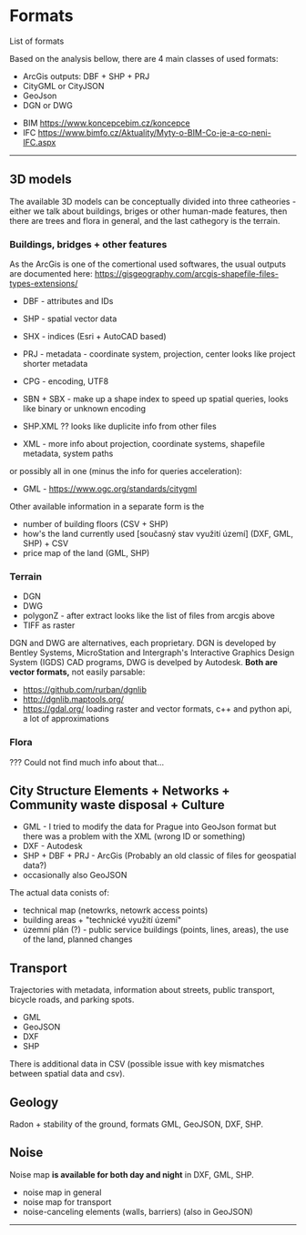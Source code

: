 # Formats
List of formats 

Based on the analysis bellow, there are 4 main classes of used formats:
* ArcGis outputs: DBF + SHP + PRJ
* CityGML or CityJSON
* GeoJson
* DGN or DWG

+ BIM https://www.koncepcebim.cz/koncepce
+ IFC https://www.bimfo.cz/Aktuality/Myty-o-BIM-Co-je-a-co-neni-IFC.aspx 

---
## 3D models 

The available 3D models can be conceptually divided into three catheories - either we talk about buildings, briges or other human-made features, then there are trees and flora in general, and the last cathegory is the terrain.

### Buildings, bridges + other features
As the ArcGis is one of the comertional used softwares, the usual outputs are documented here: https://gisgeography.com/arcgis-shapefile-files-types-extensions/

 * DBF - attributes and IDs
 * SHP - spatial vector data
 * SHX - indices (Esri + AutoCAD based)


 * PRJ - metadata - coordinate system, projection, center looks like project shorter metadata
 * CPG - encoding, UTF8
 * SBN + SBX - make up a shape index to speed up spatial queries, looks like binary or unknown encoding
 * SHP.XML ?? looks like duplicite info from other files
 * XML - more info about projection, coordinate systems, shapefile metadata, system paths

or possibly all in one (minus the info for queries acceleration): 
* GML - https://www.ogc.org/standards/citygml 

Other available information in a separate form is the 
* number of building floors (CSV + SHP)
* how's the land currently used [současný stav využití území] (DXF, GML, SHP) + CSV
* price map of the land (GML, SHP)

### Terrain
* DGN
* DWG
* polygonZ - after extract looks like the list of files from arcgis above
* TIFF as raster

DGN and DWG are alternatives, each proprietary. DGN is developed by Bentley Systems, MicroStation and Intergraph's Interactive Graphics Design System (IGDS) CAD programs, DWG is develped by Autodesk. **Both are vector formats,** not easily parsable:

* https://github.com/rurban/dgnlib
* http://dgnlib.maptools.org/
* https://gdal.org/ loading raster and vector formats, c++ and python api, a lot of approximations

### Flora
??? Could not find much info about that...


## City Structure Elements + Networks + Community waste disposal + Culture
* GML - I tried to modify the data for Prague into GeoJson format but there was a problem with the XML (wrong ID or something)
* DXF - Autodesk
* SHP + DBF + PRJ - ArcGis (Probably an old classic of files for geospatial data?)
* occasionally also GeoJSON

The actual data conists of:
* technical map (netowrks, netowrk access points)
* building areas + "technické využití území"
* územní plán (?) - public service buildings (points, lines, areas), the use of the land, planned changes

## Transport
Trajectories with metadata, information about streets, public transport, bicycle roads, and parking spots.  

* GML
* GeoJSON
* DXF
* SHP

There is additional data in CSV (possible issue with key mismatches between spatial data and csv).

## Geology
Radon + stability of the ground, formats GML, GeoJSON, DXF, SHP.

## Noise
Noise map **is available for both day and night** in DXF, GML, SHP.

* noise map in general
* noise map for transport
* noise-canceling elements (walls, barriers) (also in GeoJSON)


---
